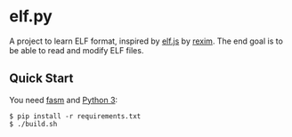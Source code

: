 # elf.py

A project to learn ELF format, inspired by [elf.js](https://github.com/tsoding/elf.js) by [rexim](https://github.com/rexim).
The end goal is to be able to read and modify ELF files.

## Quick Start

You need [fasm](https://flatassembler.net/) and [Python 3](https://www.python.org/downloads/):

```console
$ pip install -r requirements.txt
$ ./build.sh
```
